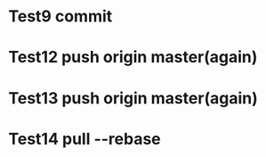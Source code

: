 # Test9 commit

# Test12 push origin master(again)

# Test13 push origin master(again)

# Test14 pull --rebase
